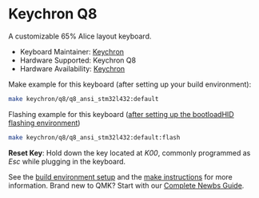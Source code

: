 # Keychron Q8

A customizable 65% Alice layout keyboard.

* Keyboard Maintainer: [Keychron](https://github.com/keychron)
* Hardware Supported: Keychron Q8
* Hardware Availability: [Keychron](https://www.keychron.com)

Make example for this keyboard (after setting up your build environment):

```bash
make keychron/q8/q8_ansi_stm32l432:default
```

Flashing example for this keyboard ([after setting up the bootloadHID flashing environment](https://docs.qmk.fm/#/flashing_bootloadhid))

```bash
make keychron/q8/q8_ansi_stm32l432:default:flash
```

**Reset Key**: Hold down the key located at *K00*, commonly programmed as *Esc* while plugging in the keyboard.

See the [build environment setup](https://docs.qmk.fm/#/getting_started_build_tools) and the [make instructions](https://docs.qmk.fm/#/getting_started_make_guide) for more information. Brand new to QMK? Start with our [Complete Newbs Guide](https://docs.qmk.fm/#/newbs).
